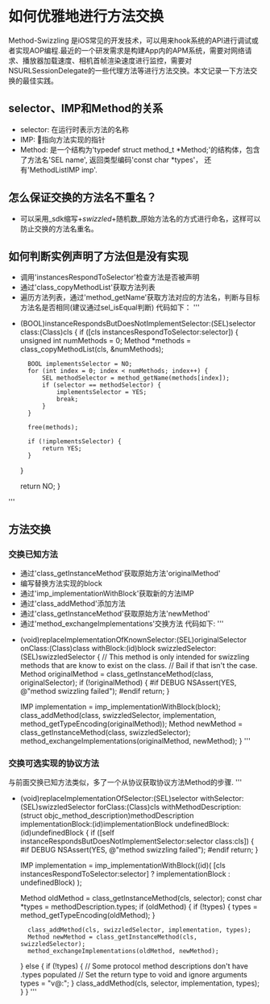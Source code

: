 # 如何优雅地进行方法交换
Method-Swizzling 是iOS常见的开发技术，可以用来hook系统的API进行调试或者实现AOP编程.最近的一个研发需求是构建App内的APM系统，需要对网络请求、播放器加载速度、相机首帧渲染速度进行监控，需要对NSURLSessionDelegate的一些代理方法等进行方法交换。本文记录一下方法交换的最佳实践。
## selector、IMP和Method的关系
- selector: 在运行时表示方法的名称
- IMP: 指向方法实现的指针
- Method: 是一个结构为'typedef struct method_t *Method;'的结构体，包含了方法名'SEL name', 返回类型编码'const  char *types'， 还有'MethodListIMP imp'.
## 怎么保证交换的方法名不重名？
- 可以采用_sdk缩写+_swizzled_+随机数_原始方法名的方式进行命名，这样可以防止交换的方法名重名。
## 如何判断实例声明了方法但是没有实现
- 调用'instancesRespondToSelector'检查方法是否被声明
- 通过'class_copyMethodList'获取方法列表
- 遍历方法列表，通过'method_getName'获取方法对应的方法名，判断与目标方法名是否相同(建议通过sel_isEqual判断)
代码如下：
'''
+ (BOOL)instanceRespondsButDoesNotImplementSelector:(SEL)selector class:(Class)cls {
    if ([cls instancesRespondToSelector:selector]) {
        unsigned int numMethods = 0;
        Method *methods = class_copyMethodList(cls, &numMethods);
        
        BOOL implementsSelector = NO;
        for (int index = 0; index < numMethods; index++) {
            SEL methodSelector = method_getName(methods[index]);
            if (selector == methodSelector) {
                implementsSelector = YES;
                break;
            }
        }
        
        free(methods);
        
        if (!implementsSelector) {
            return YES;
        }
    }
    
    return NO;
}

'''
## 方法交换
### 交换已知方法
- 通过'class_getInstanceMethod'获取原始方法'originalMethod'
- 编写替换方法实现的block
- 通过'imp_implementationWithBlock'获取新的方法IMP
- 通过'class_addMethod'添加方法
- 通过'class_getInstanceMethod'获取原始方法'newMethod'
- 通过'method_exchangeImplementations'交换方法
代码如下:
'''
+ (void)replaceImplementationOfKnownSelector:(SEL)originalSelector
                                     onClass:(Class)class
                                   withBlock:(id)block
                            swizzledSelector:(SEL)swizzledSelector {
    // This method is only intended for swizzling methods that are know to exist on the class.
    // Bail if that isn't the case.
    Method originalMethod = class_getInstanceMethod(class, originalSelector);
    if (!originalMethod) {
#if DEBUG
        NSAssert(YES, @"method swizzling failed");
#endif
        return;
    }
    
    IMP implementation = imp_implementationWithBlock(block);
    class_addMethod(class, swizzledSelector, implementation, method_getTypeEncoding(originalMethod));
    Method newMethod = class_getInstanceMethod(class, swizzledSelector);
    method_exchangeImplementations(originalMethod, newMethod);
}
'''
### 交换可选实现的协议方法
与前面交换已知方法类似，多了一个从协议获取协议方法Method的步骤.
'''
+ (void)replaceImplementationOfSelector:(SEL)selector
                           withSelector:(SEL)swizzledSelector
                               forClass:(Class)cls
                  withMethodDescription:(struct objc_method_description)methodDescription
                    implementationBlock:(id)implementationBlock undefinedBlock:(id)undefinedBlock {
    if ([self instanceRespondsButDoesNotImplementSelector:selector class:cls]) {
#if DEBUG
        NSAssert(YES, @"method swizzling failed");
#endif
        return;
    }
    
    IMP implementation = imp_implementationWithBlock((id)(
        [cls instancesRespondToSelector:selector] ? implementationBlock : undefinedBlock)
    );
    
    Method oldMethod = class_getInstanceMethod(cls, selector);
    const char *types = methodDescription.types;
    if (oldMethod) {
        if (!types) {
            types = method_getTypeEncoding(oldMethod);
        }

        class_addMethod(cls, swizzledSelector, implementation, types);
        Method newMethod = class_getInstanceMethod(cls, swizzledSelector);
        method_exchangeImplementations(oldMethod, newMethod);
    } else {
        if (!types) {
            // Some protocol method descriptions don't have .types populated
            // Set the return type to void and ignore arguments
            types = "v@:";
        }
        class_addMethod(cls, selector, implementation, types);
    }
}
'''
